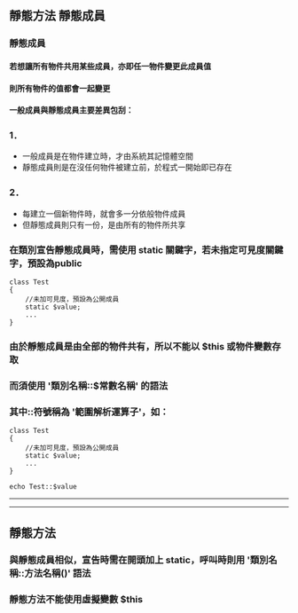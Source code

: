 ## 靜態方法 靜態成員 

### 靜態成員
#### 若想讓所有物件共用某些成員，亦即任一物件變更此成員值
#### 則所有物件的值都會一起變更
#### 一般成員與靜態成員主要差異包刮：
### 1．
* 一般成員是在物件建立時，才由系統其記憶體空間
* 靜態成員則是在沒任何物件被建立前，於程式一開始即已存在

### 2．
* 每建立一個新物件時，就會多一分依般物件成員
* 但靜態成員則只有一份，是由所有的物件所共享

### 在類別宣告靜態成員時，需使用 static 關鍵字，若未指定可見度關鍵字，預設為public
```
class Test
{
	//未加可見度，預設為公開成員
	static $value;
	...
}
```

### 由於靜態成員是由全部的物件共有，所以不能以 $this 或物件變數存取
### 而須使用 '類別名稱::$常數名稱' 的語法
### 其中::符號稱為 '範圍解析運算子'，如：
```
class Test
{
	//未加可見度，預設為公開成員
	static $value;
	...
}

echo Test::$value
```

*** 
***

## 靜態方法
### 與靜態成員相似，宣告時需在開頭加上 static，呼叫時則用 '類別名稱::方法名稱()' 語法
### 靜態方法不能使用虛擬變數 $this
